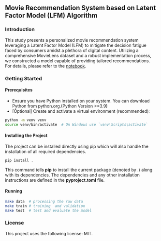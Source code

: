 ## Movie Recommendation System based on Latent Factor Model (LFM) Algorithm

### Introduction
This study presents a personalized movie recommendation system leveraging a Latent Factor Model (LFM) to mitigate the decision fatigue faced by consumers amidst a plethora of digital content. Utilizing a comprehensive MovieLens dataset and a robust implementation process, we constructed a model capable of providing tailored recommendations.
For details, please refer to the [notebook]().

 ### Getting Started

 #### Prerequisites
 - Ensure you have Python installed on your system. You can download Python from python.org.(Python Version >=3.9)
 - [Optional] Create and activate a virtual environment (recommended):
```bash
python -m venv venv
source venv/bin/activate  # On Windows use `venv\Scripts\activate`
```
#### Installing the Project
The project can be installed directly using pip which will also handle the installation of all required dependencies. 
```bash
pip install .
```
This command tells **pip** to install the current package (denoted by .) along with its dependencies. The dependencies and any other installation instructions are defined in the **pyproject.toml** file.


#### Running 
```bash
make data  # processing the raw data 
make train # training  and validation 
make test  # test and evaluate the model 
```

### License
This project uses the following license: MIT.










